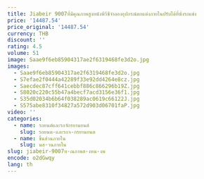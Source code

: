 ```yaml
---
title: Jiabeir 9007ที่มีคุณภาพสูงหนังพีวีซีจำลองอุปกรณ์ตกแต่งภายในปรับได้ที่นั่งรถแข่ง
price: '14487.54'
price_original: '14487.54'
currency: THB
discount: ''
rating: 4.5
volume: 51
image: Saae9f6eb85904317ae2f6319468fe3d2o.jpg
images:
  - Saae9f6eb85904317ae2f6319468fe3d2o.jpg
  - S7efae2f0444a42289f33e92dd4264e8cz.jpg
  - Saecdec87cff641cebbf886c866296b19Z.jpg
  - S8020c220c55b47a4becf7acd3156e36f1.jpg
  - S35d02034b6b64f038289ac0619c66122J.jpg
  - S575abe8310f34827a572d903d06701faP.jpg
video: ''
categories:
  - name: รถยนต์และรถจักรยานยนต์
    slug: รถยนต-และรถจ-กรยานยนต
  - name: ชิ้นส่วนภายใน
    slug: นส-วนภายใน
slug: jiabeir-9007ท-ณภาพส-งหน-งพ
encode: o2dGwqy
lang: th
---
```

  